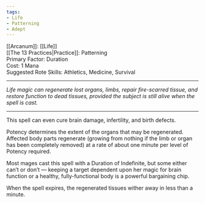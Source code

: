 ```yaml
---
tags:
- Life
- Patterning
- Adept
---
```


[[Arcanum]]: [[Life]]\
[[The 13 Practices|Practice]]: Patterning\
Primary Factor: Duration\
Cost: 1 Mana\
Suggested Rote Skills: Athletics, Medicine, Survival

---

_Life magic can regenerate lost organs, limbs, repair fire-scarred tissue, and restore function to dead tissues, provided the subject is still alive when the spell is cast._

---

This spell can even cure brain damage, infertility, and birth defects.

Potency determines the extent of the organs that may be regenerated. Affected body parts regenerate (growing from nothing if the limb or organ has been completely removed) at a rate of about one minute per level of Potency required.

Most mages cast this spell with a Duration of Indefinite, but some either can’t or don’t — keeping a target dependent upon her magic for brain function or a healthy, fully-functional body is a powerful bargaining chip.

When the spell expires, the regenerated tissues wither away in less than a minute.